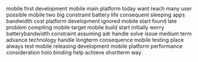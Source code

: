 mobile first development mobile main platform today want reach many user possible mobile two big constraint battery life consequent sleeping apps bandwidth cost platform development ignored mobile start found late problem compiling mobile target mobile build start initially worry batterybandwidth constraint assuming adr handle solve issue medium term advance technology handle longterm consequence mobile testing place always test mobile releasing development mobile platform performance consideration holo binding help achieve shortterm way